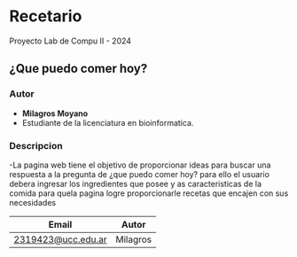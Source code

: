 # Recetario
Proyecto Lab de Compu II - 2024

## ¿Que puedo comer hoy?

### Autor
- **Milagros Moyano**
- Estudiante de la licenciatura en bioinformatica.

### Descripcion 
-La pagina web tiene el objetivo de proporcionar ideas para buscar una respuesta 
a la pregunta de ¿que puedo comer hoy? para ello el usuario debera ingresar los
ingredientes que posee y as caracteristicas de la comida para quela pagina logre
proporcionarle recetas que encajen con sus necesidades

| Email              | Autor    |
|--------------------|----------|
| 2319423@ucc.edu.ar | Milagros |

